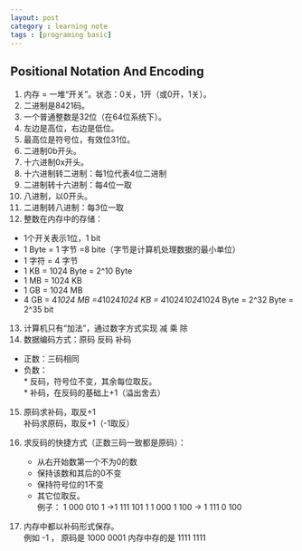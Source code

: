 ```yaml
---
layout: post
category : learning note
tags : [programing basic]
---
```


## Positional Notation And Encoding

1. 内存 = 一堆“开关”。状态：0关，1开（或0开，1关）。  
2. 二进制是8421码。
3. 一个普通整数是32位（在64位系统下）。
4. 左边是高位，右边是低位。
5. 最高位是符号位，有效位31位。
6. 二进制0b开头。
7. 十六进制0x开头。
8. 十六进制转二进制：每1位代表4位二进制  
9. 二进制转十六进制：每4位一取  
10. 八进制，以0开头。  
11. 二进制转八进制：每3位一取  
12. 整数在内存中的存储：
* 1个开关表示1位，1 bit  
* 1 Byte = 1 字节 =8 bite（字节是计算机处理数据的最小单位）
* 1 字符 = 4 字节  
* 1 KB = 1024 Byte = 2^10 Byte  
* 1 MB = 1024 KB
* 1 GB = 1024 MB 
* 4 GB = 4*1024 MB =4*1024*1024 KB = 4*1024*1024*1024 Byte = 2^32 Byte = 2^35 bit  
13. 计算机只有“加法”，通过数字方式实现 减 乘 除  
14. 数据编码方式：原码 反码 补码  
* 正数：三码相同  
* 负数：  
		* 反码，符号位不变，其余每位取反。  
		* 补码，在反码的基础上+1（溢出舍去）  
15. 原码求补码，取反+1  
     补码求原码，取反+1（-1取反）  
16. 求反码的快捷方式（正数三码一致都是原码）：  
	* 从右开始数第一个不为0的数  
	* 保持该数和其后的0不变  
 	* 保持符号位的1不变  
	* 其它位取反。  
例子：
	1 000 010  1 ->1 111 101 1
	1 000 1 100 -> 1 111 0 100  
	
17. 内存中都以补码形式保存。  
例如 -1 ，
原码是 1000 0001 
内存中存的是 1111 1111
